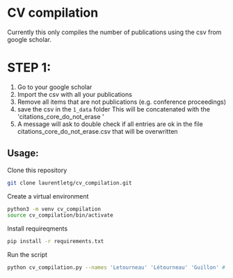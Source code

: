 
# CV compilation

Currently this only compiles the number of publications using the csv from google scholar. 


# STEP 1: 
1. Go to your google scholar
2. Import the csv with all your publications
3. Remove all items that are not publications (e.g. conference proceedings)
4. save the csv in the `1_data` folder
This will be concatenated with the 'citations_core_do_not_erase '
5. A message will ask to double check if all entries are ok in the file citations_core_do_not_erase.csv that will be overwritten

## Usage:

Clone this repository
```bash
git clone laurentletg/cv_compilation.git
```
Create a virtual environment
```bash
python3 -m venv cv_compilation
source cv_compilation/bin/activate
```
Install requireqments
```bash
pip install -r requirements.txt
```
Run the script
```bash
python cv_compilation.py --names 'Letourneau' 'Létourneau' 'Guillon' # names to check for authorship
```

